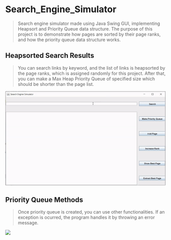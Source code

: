 
# Search_Engine_Simulator

>Search engine simulator made using Java Swing GUI, implementing Heapsort and Priority Queue data structure. The purpose of this project is to demonstrate how pages are sorted by their page ranks, and how the priority queue data structure works.

## Heapsorted Search Results

>You can search links by keyword, and the list of links is heapsorted by the page ranks, which is assigned randomly for this project. After that, you can make a Max Heap Priority Queue of specified size which should be shorter than the page list.

![](recording_1.gif)

## Priority Queue Methods

> Once priority queue is created, you can use other functionalities. If an exception is ocurred, the program handles it by throwing an error message.

![](recording_2.gif)
